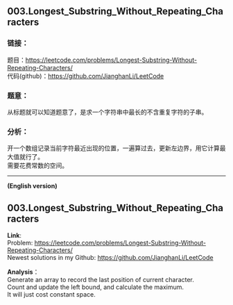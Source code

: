   
## 003.Longest_Substring_Without_Repeating_Characters  
  
### **链接**：  
题目：https://leetcode.com/problems/Longest-Substring-Without-Repeating-Characters/  
代码(github)：https://github.com/JianghanLi/LeetCode  
  
### **题意**：  
从标题就可以知道题意了，是求一个字符串中最长的不含重复字符的子串。  
  
### **分析**：  
开一个数组记录当前字符最近出现的位置，一遍算过去，更新左边界，用它计算最大值就行了。  
需要花费常数的空间。  
  
  
---  
  
**(English version)**  
  
  
## 003.Longest_Substring_Without_Repeating_Characters  
  
  
**Link**:  
Problem: https://leetcode.com/problems/Longest-Substring-Without-Repeating-Characters/  
Newest solutions in my Github: https://github.com/JianghanLi/LeetCode  
  
**Analysis**：  
Generate an array to record the last position of current character.  
Count and update the left bound, and calculate the maximum.  
It will just cost constant space.  
